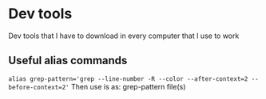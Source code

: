 # Dev tools
Dev tools that I have to download in every computer that I use to work

## Useful alias commands

`alias grep-pattern='grep --line-number -R --color --after-context=2 --before-context=2'`
Then use is as: grep-pattern <pattern> file(s)
  
